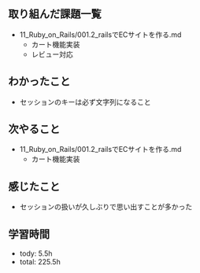 ## 取り組んだ課題一覧

- 11_Ruby_on_Rails/001.2_railsでECサイトを作る.md
  - カート機能実装 
  - レビュー対応

## わかったこと
- セッションのキーは必ず文字列になること

## 次やること
- 11_Ruby_on_Rails/001.2_railsでECサイトを作る.md
  - カート機能実装

## 感じたこと
- セッションの扱いが久しぶりで思い出すことが多かった

## 学習時間
- tody: 5.5h
- total: 225.5h